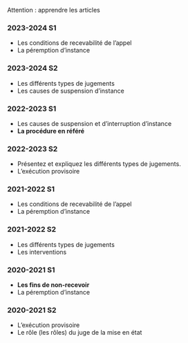 Attention : apprendre les articles
### 2023-2024 S1
- Les conditions de recevabilité de l’appel
- La péremption d’instance

### 2023-2024 S2
- Les différents types de jugements
- Les causes de suspension d’instance

### 2022-2023 S1
- Les causes de suspension et d’interruption d’instance
- **La procédure en référé**

### 2022-2023 S2
- Présentez et expliquez les différents types de jugements.
- L’exécution provisoire

### 2021-2022 S1
- Les conditions de recevabilité de l’appel
- La péremption d’instance

### 2021-2022 S2
- Les différents types de jugements
- Les interventions

### 2020-2021 S1
- **Les fins de non-recevoir**
- La péremption d’instance

### 2020-2021 S2
- L’exécution provisoire
- Le rôle (les rôles) du juge de la mise en état